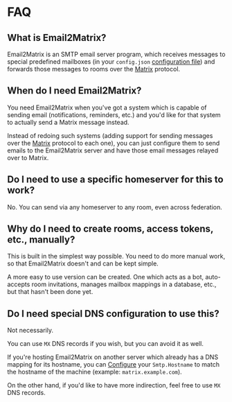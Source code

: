 # FAQ

## What is Email2Matrix?

Email2Matrix is an SMTP email server program, which receives messages to special predefined mailboxes (in your `config.json` [configuration file](./configuration.md)) and forwards those messages to rooms over the [Matrix](https://matrix.org) protocol.


## When do I need Email2Matrix?

You need Email2Matrix when you've got a system which is capable of sending email (notifications, reminders, etc.) and you'd like for that system to actually send a Matrix message instead.

Instead of redoing such systems (adding support for sending messages over the [Matrix](https://matrix.org) protocol to each one), you can just configure them to send emails to the Email2Matrix server and have those email messages relayed over to Matrix.


## Do I need to use a specific homeserver for this to work?

No. You can send via any homeserver to any room, even across federation.


## Why do I need to create rooms, access tokens, etc., manually?

This is built in the simplest way possible.
You need to do more manual work, so that Email2Matrix doesn't and can be kept simple.

A more easy to use version can be created.
One which acts as a bot, auto-accepts room invitations, manages mailbox mappings in a database, etc., but that hasn't been done yet.


## Do I need special DNS configuration to use this?

Not necessarily.

You can use `MX` DNS records if you wish, but you can avoid it as well.

If you're hosting Email2Matrix on another server which already has a DNS mapping for its hostname, you can [Configure](configuration.md) your `Smtp.Hostname` to match the hostname of the machine (example: `matrix.example.com`).

On the other hand, if you'd like to have more indirection, feel free to use `MX` DNS records.
